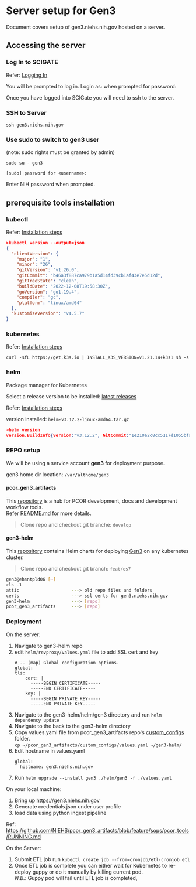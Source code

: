 # Server setup for Gen3
Document covers setup of gen3.niehs.nih.gov hosted on a server.

## Accessing the server

### Log In to SCIGATE
Refer: [Logging In](https://osc.niehs.nih.gov/hpcdocs/)

You will be prompted to log in.  Login as: <NIH Username> when prompted for password: <NIH Password>

Once you have logged into SCIGate you will need to ssh to the server.

### SSH to Server

```
ssh gen3.niehs.nih.gov
```

### Use sudo to switch to gen3 user
(note: sudo rights must be granted by admin)

```
sudo su - gen3

[sudo] password for <username>:
```
Enter NIH password when prompted.

## prerequisite tools installation
### kubectl
Refer: [Installation steps](https://kubernetes.io/docs/tasks/tools/install-kubectl-linux/)

```json
>kubectl version --output=json
{
  "clientVersion": {
    "major": "1",
    "minor": "26",
    "gitVersion": "v1.26.0",
    "gitCommit": "b46a3f887ca979b1a5d14fd39cb1af43e7e5d12d",
    "gitTreeState": "clean",
    "buildDate": "2022-12-08T19:58:30Z",
    "goVersion": "go1.19.4",
    "compiler": "gc",
    "platform": "linux/amd64"
  },
  "kustomizeVersion": "v4.5.7"
}
```

### kubernetes
Refer: [Installation steps](https://www.devopsart.com/2023/01/step-by-step-installation-of-k3s-in.html)

```
curl -sfL https://get.k3s.io | INSTALL_K3S_VERSION=v1.21.14+k3s1 sh -s
```

### helm
Package manager for Kubernetes

Select a release version to be installed: [latest releases](https://github.com/helm/helm/releases)  

Refer: [Installation steps](https://helm.sh/docs/intro/install/#from-the-binary-releases)

version installed: `helm-v3.12.2-linux-amd64.tar.gz`

```json
>helm version
version.BuildInfo{Version:"v3.12.2", GitCommit:"1e210a2c8cc5117d1055bfaa5d40f51bbc2e345e", GitTreeState:"clean", GoVersion:"go1.20.5"}
```

### REPO setup
We will be using a service account **gen3** for deployment purpose.  

gen3 home dir location: `/var/althome/gen3`

#### pcor_gen3_artifacts
This [repository](https://github.com/NIEHS/pcor_gen3_artifacts) is a hub for PCOR development, docs and development workflow tools.  
Refer [README.md](https://github.com/NIEHS/pcor_gen3_artifacts#readme) for more details.  
> Clone repo and checkout git branche: `develop`  


#### gen3-helm
This [repository](https://github.com/uc-cdis/gen3-helm) contains Helm charts for deploying [Gen3](https://gen3.org) on any kubernetes cluster.  
> Clone repo and checkout git branch: `feat/es7`


```bash
gen3@ehsntpld06 [~]
>ls -1
attic                    ---> old repo files and folders
certs                    ---> ssl certs for gen3.niehs.nih.gov
gen3-helm                ---> [repo]
pcor_gen3_artifacts      ---> [repo]
```

### Deployment
On the server:
1. Navigate to gen3-helm repo
1. edit `helm/revproxy/values.yaml` file to add SSL cert and key
    ```
    # -- (map) Global configuration options.
    global:
    tls:
        cert: |
          -----BEGIN CERTIFICATE-----
          -----END CERTIFICATE-----
        key: |
          -----BEGIN PRIVATE KEY-----
          -----END PRIVATE KEY-----

1. Navigate to the gen3-helm/helm/gen3 directory and run `helm dependency update`
1. Navigate to the back to the gen3-helm directory
1. Copy values.yaml file from pcor_gen3_artifacts repo's [custom_configs](https://github.com/NIEHS/pcor_gen3_artifacts/tree/main/custom_configs) folder.  
`cp ~/pcor_gen3_artifacts/custom_configs/values.yaml ~/gen3-helm/`
1. Edit hostname in values.yaml
    ```
    global:
      hostname: gen3.niehs.nih.gov
    ```
1. Run `helm upgrade --install gen3 ./helm/gen3 -f ./values.yaml`

On your local machine:
1. Bring up https://gen3.niehs.nih.gov
1. Generate credentials.json under user profile
1. load data using python ingest pipeline

Ref: https://github.com/NIEHS/pcor_gen3_artifacts/blob/feature/sops/pcor_tools/RUNNING.md

On the Server:
1. Submit ETL job run `kubectl create job --from=cronjob/etl-cronjob etl`
1. Once ETL job is complete you can either wait for Kubernetes to re-deploy guppy or do it manually by killing current pod.  
*N.B.*: Guppy pod will fail until ETL job is completed,